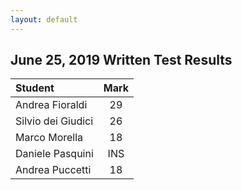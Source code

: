 ```yaml
---
layout: default
---
```


June 25, 2019 Written Test Results
----------------------------------------

| Student                         | Mark  |
|:--------------------------------|:-----:|
| Andrea Fioraldi | 29 |
| Silvio dei Giudici | 26 |
| Marco Morella | 18 |
| Daniele Pasquini | INS |
| Andrea Puccetti | 18 |

